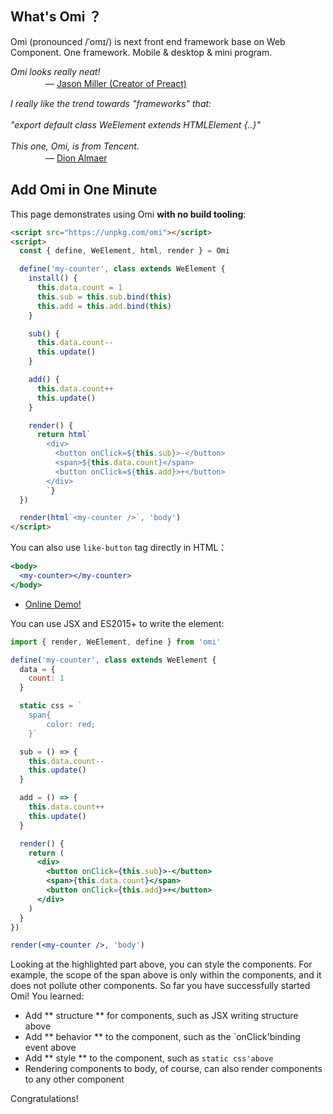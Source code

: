 ## What's Omi ？

Omi (pronounced /ˈomɪ/) is next front end framework base on Web Component. One framework. Mobile & desktop & mini program.

<em> Omi looks really neat!<br> </em>
　　　　— [Jason Miller (Creator of Preact)](https://twitter.com/_developit/)

<em> I really like the trend towards "frameworks" that:<br><br>"export default class WeElement extends HTMLElement {..}"<br> <br>This one, Omi, is from Tencent.</em>       
　　　　— [Dion Almaer](https://twitter.com/dalmaer/)

## Add Omi in One Minute

This page demonstrates using Omi **with no build tooling**:

```html
<script src="https://unpkg.com/omi"></script>
<script>
  const { define, WeElement, html, render } = Omi

  define('my-counter', class extends WeElement {
    install() {
      this.data.count = 1
      this.sub = this.sub.bind(this)
      this.add = this.add.bind(this)
    }

    sub() {
      this.data.count--
      this.update()
    }

    add() {
      this.data.count++
      this.update()
    }

    render() {
      return html`
        <div>
          <button onClick=${this.sub}>-</button>
          <span>${this.data.count}</span>
          <button onClick=${this.add}>+</button>
        </div>
        `}
  })

  render(html`<my-counter />`, 'body')
</script>
```

You can also use `like-button` tag directly in HTML：

```jsx
<body>
  <my-counter></my-counter>
</body>
```

- [Online Demo!](https://tencent.github.io/omi/assets/omi.html)

You can use JSX and ES2015+ to write the element:


```jsx {8-11}
import { render, WeElement, define } from 'omi'

define('my-counter', class extends WeElement {
  data = {
    count: 1
  }

  static css = `
    span{
        color: red;
    }`

  sub = () => {
    this.data.count--
    this.update()
  }

  add = () => {
    this.data.count++
    this.update()
  }

  render() {
    return (
      <div>
        <button onClick={this.sub}>-</button>
        <span>{this.data.count}</span>
        <button onClick={this.add}>+</button>
      </div>
    )
  }
})

render(<my-counter />, 'body')
```

Looking at the highlighted part above, you can style the components. For example, the scope of the span above is only within the components, and it does not pollute other components. So far you have successfully started Omi! You learned:

* Add ** structure ** for components, such as JSX writing structure above
* Add ** behavior ** to the component, such as the `onClick'binding event above
* Add ** style ** to the component, such as `static css'above`
* Rendering components to body, of course, can also render components to any other component



Congratulations!